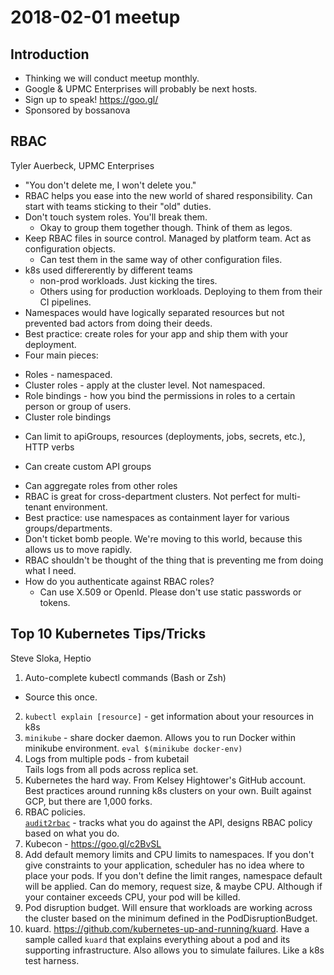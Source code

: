 # 2018-02-01 meetup
## Introduction
- Thinking we will conduct meetup monthly.
- Google & UPMC Enterprises will probably be next hosts.
- Sign up to speak! https://goo.gl/
- Sponsored by bossanova

## RBAC
Tyler Auerbeck, UPMC Enterprises
- "You don't delete me, I won't delete you."
- RBAC helps you ease into the new world of shared responsibility. Can start with teams sticking to their "old" duties.
- Don't touch system roles. You'll break them.
  + Okay to group them together though. Think of them as legos.
- Keep RBAC files in source control. Managed by platform team. Act as configuration objects.
  + Can test them in the same way of other configuration files.
- k8s used differerently by different teams
  + non-prod workloads. Just kicking the tires.
  + Others using for production workloads. Deploying to them from their CI pipelines.
- Namespaces would have logically separated resources but not prevented bad actors from doing their deeds.
- Best practice: create roles for your app and ship them with your deployment.
- Four main pieces:
 + Roles - namespaced.
 + Cluster roles - apply at the cluster level. Not namespaced.
 + Role bindings - how you bind the permissions in roles to a certain person or group of users.
 + Cluster role bindings
- Can limit to apiGroups, resources (deployments, jobs, secrets, etc.), HTTP verbs
 + Can create custom API groups
- Can aggregate roles from other roles
- RBAC is great for cross-department clusters. Not perfect for multi-tenant environment.
- Best practice: use namespaces as containment layer for various groups/departments.
- Don't ticket bomb people. We're moving to this world, because this allows us to move rapidly.
- RBAC shouldn't be thought of the thing that is preventing me from doing what I need. 
- How do you authenticate against RBAC roles?
  + Can use X.509 or OpenId. Please don't use static passwords or tokens.

## Top 10 Kubernetes Tips/Tricks
Steve Sloka, Heptio
1. Auto-complete kubectl commands (Bash or Zsh)
  - Source this once.
2. `kubectl explain [resource]` - get information about your resources in k8s
3. `minikube` - share docker daemon. Allows you to run Docker within minikube environment.
  `eval $(minikube docker-env)`
4. Logs from multiple pods - from kubetail  
  Tails logs from all pods across replica set.
5. Kubernetes the hard way. From Kelsey Hightower's GitHub account. Best practices around running k8s clusters on your own. Built against GCP, but there are 1,000 forks.
6. RBAC policies.  
  [`audit2rbac`](https://github.com/liggit/audit2rbac) - tracks what you do against the API, designs RBAC policy based on what you do.
7. Kubecon - https://goo.gl/c2BvSL
8. Add default memory limits and CPU limits to namespaces.  If you don't give constraints to your application, scheduler has no idea where to place your pods. If you don't define the limit ranges, namespace default will be applied. Can do memory, request size, & maybe CPU. Although if your container exceeds CPU, your pod will be killed.
9. Pod disruption budget. Will ensure that workloads are working across the cluster based on the minimum defined in the PodDisruptionBudget.
10. kuard. https://github.com/kubernetes-up-and-running/kuard.  Have a sample called `kuard` that explains everything about a pod and its supporting infrastructure. Also allows you to simulate failures. Like a k8s test harness.
